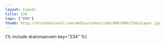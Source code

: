 ```yaml
--- 
layout: sieutv
title: 234
tags: ["000"]
thumb: http://drainmainvein.com/media/videos/tmb/000/000/234/player.jpg
---
```

{% include drainmainvein key="234" %} 
